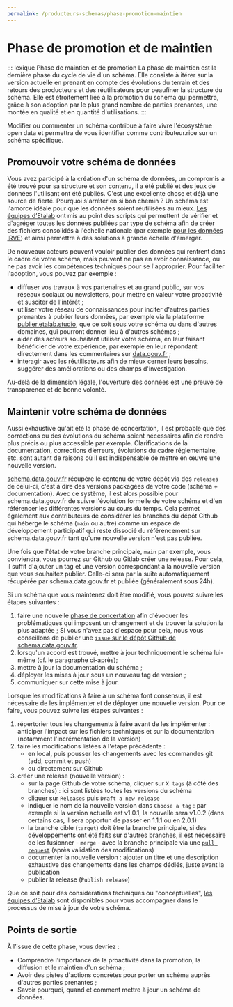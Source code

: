 ```yaml
---
permalink: /producteurs-schemas/phase-promotion-maintien
---
```


# Phase de promotion et de maintien

::: lexique Phase de maintien et de promotion
La phase de maintien est la dernière phase du cycle de vie d'un schéma. Elle consiste à itérer sur la version actuelle en prenant en compte des évolutions du terrain et des retours des producteurs et des réutilisateurs pour peaufiner la structure du schéma. Elle est étroitement liée à la promotion du schéma qui permettra, grâce à son adoption par le plus grand nombre de parties prenantes, une montée en qualité et en quantité d'utilisations.
:::

Modifier ou commenter un schéma contribue à faire vivre l'écosystème open data et permettra de vous identifier comme contributeur.rice sur un schéma spécifique.


## Promouvoir votre schéma de données

Vous avez participé à la création d'un schéma de données, un compromis a été trouvé pour sa structure et son contenu, il a été publié et des jeux de données l'utilisant ont été publiés. C'est une excellente chose et déjà une source de fierté. Pourquoi s'arrêter en si bon chemin ? Un schéma est l'amorce idéale pour que les données soient réutilisées au mieux. [Les équipes d’Etalab](https://www.etalab.gouv.fr/contact) ont mis au point des scripts qui permettent de vérifier et d'agréger toutes les données publiées par type de schéma afin de créer des fichiers consolidés à l'échelle nationale (par exemple [pour les données IRVE](https://www.data.gouv.fr/fr/datasets/fichier-consolide-des-bornes-de-recharge-pour-vehicules-electriques/)) et ainsi permettre à des solutions à grande échelle d'émerger.

De nouveaux acteurs peuvent vouloir publier des données qui rentrent dans le cadre de votre schéma, mais peuvent ne pas en avoir connaissance, ou ne pas avoir les compétences techniques pour se l'approprier. Pour faciliter l'adoption, vous pouvez par exemple :
* diffuser vos travaux à vos partenaires et au grand public, sur vos réseaux sociaux ou newsletters, pour mettre en valeur votre proactivité et susciter de l'intérêt ;
* utiliser votre réseau de connaissances pour inciter d'autres parties prenantes à publier leurs données, par exemple via la plateforme [publier.etalab.studio](https://publier.etalab.studio/), que ce soit sous votre schéma ou dans d'autres domaines, qui pourront donner lieu à d'autres schémas ;
* aider des acteurs souhaitant utiliser votre schéma, en leur faisant bénéficier de votre expérience, par exemple en leur répondant directement dans les commentaires sur [data.gouv.fr](https://www.data.gouv.fr) ;
* interagir avec les réutilisateurs afin de mieux cerner leurs besoins, suggérer des améliorations ou des champs d'investigation.

Au-delà de la dimension légale, l'ouverture des données est une preuve de transparence et de bonne volonté.

## Maintenir votre schéma de données

Aussi exhaustive qu'ait été la phase de concertation, il est probable que des corrections ou des évolutions du schéma soient nécessaires afin de rendre plus précis ou plus accessible par exemple. Clarifications de la documentation, corrections d’erreurs, évolutions du cadre réglementaire, etc. sont autant de raisons où il est indispensable de mettre en œuvre une nouvelle version.

[schema.data.gouv.fr](https://schema.data.gouv.fr/) récupère le contenu de votre dépôt via des `releases` de celui-ci, c'est à dire des versions packagées de votre code (schéma + documentation). Avec ce système, il est alors possible pour schema.data.gouv.fr de suivre l'évolution formelle de votre schéma et d'en référencer les différentes versions au cours du temps. Cela permet également aux contributeurs de considérer les branches du dépôt Github qui héberge le schéma (`main` ou autre) comme un espace de développement participatif qui reste dissocié du référencement sur schema.data.gouv.fr tant qu'une nouvelle version n'est pas publiée.

Une fois que l'état de votre branche principale, `main` par exemple, vous conviendra, vous pourrez sur Github ou Gitlab créer une release. Pour cela, il suffit d'ajouter un tag et une version correspondant à la nouvelle version que vous souhaitez publier. Celle-ci sera par la suite automatiquement récupérée par schema.data.gouv.fr et publiée (généralement sous 24h).

Si un schéma que vous maintenez doit être modifié, vous pouvez suivre les étapes suivantes :
1. faire une nouvelle [phase de concertation](2-phase-concertation.md) afin d'évoquer les problématiques qui imposent un changement et de trouver la solution la plus adaptée ; Si vous n'avez pas d'espace pour cela, nous vous conseillons de publier une [`issue` sur le dépôt Github de schema.data.gouv.fr](https://github.com/etalab/schema.data.gouv.fr/issues).
2. lorsqu'un accord est trouvé, mettre à jour techniquement le schéma lui-même (cf. le paragraphe ci-après);
3. mettre à jour la documentation du schéma ;
4. déployer les mises à jour sous un nouveau tag de version ;
5. communiquer sur cette mise à jour.

Lorsque les modifications à faire à un schéma font consensus, il est nécessaire de les implémenter et de déployer une nouvelle version. Pour ce faire, vous pouvez suivre les étapes suivantes :
1. répertorier tous les changements à faire avant de les implémenter : anticiper l'impact sur les fichiers techniques et sur la documentation (notamment l'incrémentation de la version)
2. faire les modifications listées à l'étape précédente :
    - en local, puis pousser les changements avec les commandes git (add, commit et push)
    - ou directement sur Github
3. créer une release (nouvelle version) :
    - sur la page Github de votre schéma, cliquer sur `X tags` (à côté des branches) : ici sont listées toutes les versions du schéma
    - cliquer sur `Releases` puis `Draft a new release`
    - indiquer le nom de la nouvelle version dans `Choose a tag` : par exemple si la version actuelle est v1.0.1, la nouvelle sera v1.0.2 (dans certains cas, il sera opportun de passer en 1.1.1 ou en 2.0.1)
    - la branche cible (`target`) doit être la branche principale, si des développements ont été faits sur d'autres branches, il est nécessaire de les fusionner -  `merge` - avec la branche principale via une [`pull request`](https://docs.github.com/fr/pull-requests) (après validation des modifications)
    - documenter la nouvelle version : ajouter un titre et une description exhaustive des changements dans les champs dédiés, juste avant la publication
    - publier la release (`Publish release`)


Que ce soit pour des considérations techniques ou "conceptuelles", [les équipes d’Etalab](https://www.etalab.gouv.fr/contact) sont disponibles pour vous accompagner dans le processus de mise à jour de votre schéma.


## Points de sortie
À l’issue de cette phase, vous devriez :

- Comprendre l'importance de la proactivité dans la promotion, la diffusion et le maintien d'un schéma ;
- Avoir des pistes d'actions concrètes pour porter un schéma auprès d'autres parties prenantes ;
- Savoir pourquoi, quand et comment mettre à jour un schéma de données.
